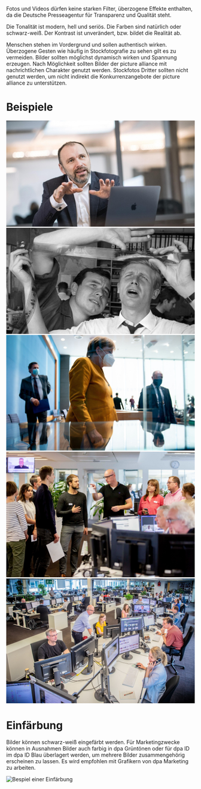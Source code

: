 Fotos und Videos dürfen keine starken Filter, überzogene Effekte enthalten, da die Deutsche Presseagentur für Transparenz und Qualität steht.

Die Tonalität ist modern, hell und seriös. Die Farben sind natürlich oder schwarz-weiß. Der Kontrast ist unverändert, bzw. bildet die Realität ab.

Menschen stehen im Vordergrund und sollen authentisch wirken. Überzogene Gesten wie häufig in Stockfotografie zu sehen gilt es zu vermeiden. Bilder sollten möglichst dynamisch wirken und Spannung erzeugen. Nach Möglichkeit sollten Bilder der picture alliance mit nachrichtlichen Charakter genutzt werden. Stockfotos Dritter sollten nicht genutzt werden, um nicht indirekt die Konkurrenzangebote der picture alliance zu unterstützen.


# Beispiele

![Portrait](Portrait.jpg)
![Archivbild](Archivbild.jpg)
![Merkel](Merkel.jpg)
![Gruppe](Gruppe.jpg)
![Newsroom](Newsroom.jpg)

# Einfärbung
Bilder können schwarz-weiß eingefärbt werden. Für Marketingzwecke können in Ausnahmen Bilder auch farbig in dpa Grüntönen oder für dpa ID im dpa ID Blau überlagert werden, um mehrere Bilder zusammengehörig erscheinen zu lassen. Es wird empfohlen mit Grafikern von dpa Marketing zu arbeiten.

![Bespiel einer Einfärbung](Einfärbung.jpg)